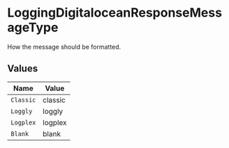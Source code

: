 # LoggingDigitaloceanResponseMessageType

How the message should be formatted.


## Values

| Name      | Value     |
| --------- | --------- |
| `Classic` | classic   |
| `Loggly`  | loggly    |
| `Logplex` | logplex   |
| `Blank`   | blank     |